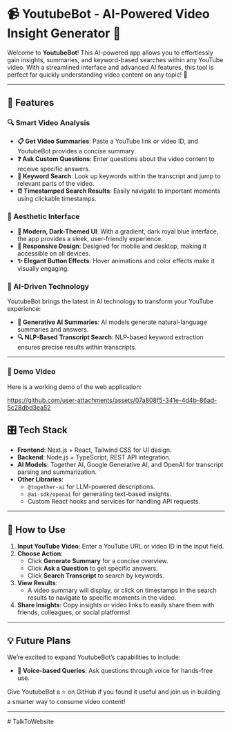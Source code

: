 
# 📹 YoutubeBot - AI-Powered Video Insight Generator 🤖

Welcome to **YoutubeBot**! This AI-powered app allows you to effortlessly gain insights, summaries, and keyword-based searches within any YouTube video. With a streamlined interface and advanced AI features, this tool is perfect for quickly understanding video content on any topic! 🎉

---


## 🚀 Features

### 🔍 Smart Video Analysis
- **📋 Get Video Summaries**: Paste a YouTube link or video ID, and YoutubeBot provides a concise summary.
- **❓ Ask Custom Questions**: Enter questions about the video content to receive specific answers.
- **🔑 Keyword Search**: Look up keywords within the transcript and jump to relevant parts of the video.
- **⏰ Timestamped Search Results**: Easily navigate to important moments using clickable timestamps.

### 🎨 Aesthetic Interface
- **🌌 Modern, Dark-Themed UI**: With a gradient, dark royal blue interface, the app provides a sleek, user-friendly experience.
- **📱 Responsive Design**: Designed for mobile and desktop, making it accessible on all devices.
- **✨ Elegant Button Effects**: Hover animations and color effects make it visually engaging.

### 🤖 AI-Driven Technology
YoutubeBot brings the latest in AI technology to transform your YouTube experience:
- **📝 Generative AI Summaries**: AI models generate natural-language summaries and answers.
- **🔍 NLP-Based Transcript Search**: NLP-based keyword extraction ensures precise results within transcripts.

---




### 🎥 Demo Video

Here is a working demo of the web application:

https://github.com/user-attachments/assets/07a808f5-341e-4d4b-86ad-5c28dbd3ea52



## 🎛️ Tech Stack

- **Frontend**: Next.js + React, Tailwind CSS for UI design.
- **Backend**: Node.js + TypeScript, REST API integration.
- **AI Models**: Together AI, Google Generative AI, and OpenAI for transcript parsing and summarization.
- **Other Libraries**:
  - `@together-ai` for LLM-powered descriptions.
  - `@ai-sdk/openai` for generating text-based insights.
  - Custom React hooks and services for handling API requests.

---

## 🎯 How to Use

1. **Input YouTube Video**: Enter a YouTube URL or video ID in the input field.
2. **Choose Action**:
   - Click **Generate Summary** for a concise overview.
   - Click **Ask a Question** to get specific answers.
   - Click **Search Transcript** to search by keywords.
3. **View Results**: 
   - A video summary will display, or click on timestamps in the search results to navigate to specific moments in the video.
4. **Share Insights**: Copy insights or video links to easily share them with friends, colleagues, or social platforms!

---

## 💡 Future Plans

We’re excited to expand YoutubeBot’s capabilities to include:
- **🎤 Voice-based Queries**: Ask questions through voice for hands-free use.



Give YoutubeBot a ⭐ on GitHub if you found it useful and join us in building a smarter way to consume video content!

---

#   T a l k T o W e b s i t e  
 
